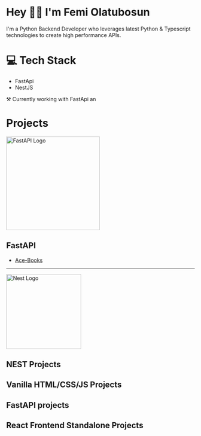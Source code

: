 <h1>Hey 🙋‍♂️ I'm Femi Olatubosun </h1>
<p>I'm a Python Backend Developer who leverages latest Python & Typescript technologies to create high performance APIs.
</p>

### 
# 💻 Tech Stack
- FastApi
- NestJS

⚒ Currently working with FastApi an

# Projects

<p align="left">
  <img src="https://camo.githubusercontent.com/86d9ca3437f5034da052cf0fd398299292aab0e4479b58c20f2fc37dd8ccbe05/68747470733a2f2f666173746170692e7469616e676f6c6f2e636f6d2f696d672f6c6f676f2d6d617267696e2f6c6f676f2d7465616c2e706e67" width="250" alt="FastAPI Logo" />
</p>

<h2 align="left">FastAPI</h2>

- [Ace-Books](https://github.com/femiolatubosun/ace-books)
-----

<p align="left">
  <img src="https://nestjs.com/img/logo-small.svg" width="200" alt="Nest Logo" />
</p>
<h2 align="left">NEST Projects</h2>


## Vanilla HTML/CSS/JS Projects


## FastAPI projects


## React Frontend Standalone Projects


